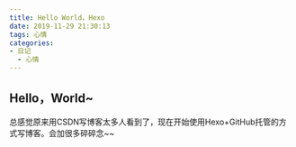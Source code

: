 ```yaml
---
title: Hello World，Hexo
date: 2019-11-29 21:30:13
tags: 心情
categories:
- 日记
  - 心情
---
```

## Hello，World~

总感觉原来用CSDN写博客太多人看到了，现在开始使用Hexo+GitHub托管的方式写博客。会加很多碎碎念~~




